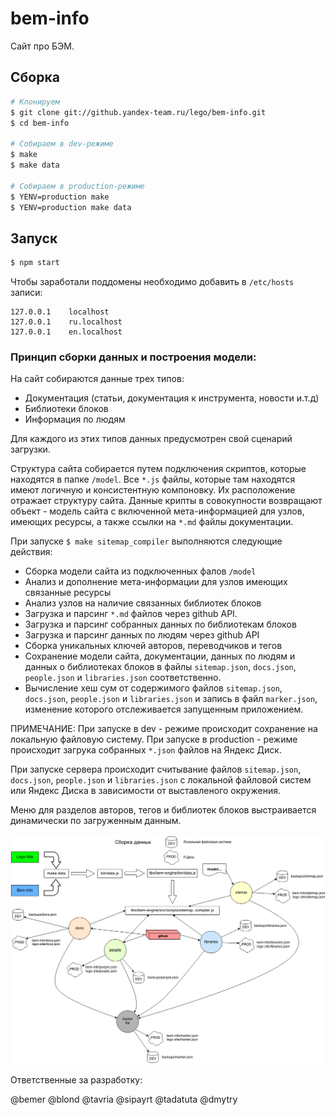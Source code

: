 bem-info
========

Сайт про БЭМ. 

Сборка
------

```sh
# Клонируем
$ git clone git://github.yandex-team.ru/lego/bem-info.git
$ cd bem-info

# Собираем в dev-режиме
$ make
$ make data

# Собираем в production-режиме
$ YENV=production make
$ YENV=production make data
```

Запуск
------

```sh
$ npm start
```

Чтобы заработали поддомены необходимо добавить в `/etc/hosts` записи:

```
127.0.0.1    localhost
127.0.0.1    ru.localhost
127.0.0.1    en.localhost
```

### Принцип сборки данных и построения модели:

На сайт собираются данные трех типов:

* Документация (статьи, документация к инструмента, новости и.т.д)
* Библиотеки блоков
* Информация по людям

Для каждого из этих типов данных предусмотрен свой сценарий загрузки.

Структура сайта собирается путем подключения скриптов, которые находятся в папке `/model`. Все
`*.js` файлы, которые там находятся имеют логичную и консистентную компоновку. Их расположение отражает структуру сайта.
Данные крипты в совокупности возвращают объект - модель сайта с включенной мета-информацией для узлов, имеющих ресурсы, а также
ссылки на `*.md` файлы документации.

При запуске `$ make sitemap_compiler` выполняются следующие действия:

* Сборка модели сайта из подключенных фалов `/model`
* Анализ и дополнение мета-информации для узлов имеющих связанные ресурсы
* Анализ узлов на наличие связанных библиотек блоков
* Загрузка и парсинг `*.md` файлов через github API.
* Загрузка и парсинг собранных данных по библиотекам блоков
* Загрузка и парсинг данных по людям через github API
* Сборка уникальных ключей авторов, переводчиков и тегов
* Сохранение модели сайта, документации, данных по людям и данных о библиотеках блоков в файлы
`sitemap.json`, `docs.json`, `people.json` и `libraries.json` соответственно.
* Вычисление хеш сум от содержимого файлов `sitemap.json`, `docs.json`, `people.json` и `libraries.json` и
запись в файл `marker.json`, изменение которого отслеживается запущенным приложением.

ПРИМЕЧАНИЕ: При запуске в dev - режиме происходит сохранение на локальную файловую систему.
При запуске в production - режиме происходит загрука собранных `*.json` файлов на Яндекс Диск.

При запуске сервера происходит считывание файлов `sitemap.json`, `docs.json`, `people.json` и `libraries.json`
с локальной файловой систем или Яндекс Диска в зависимости от выставленого окружения.

Меню для разделов авторов, тегов и библиотек блоков выстраивается динамически по загруженным данным.

![Схема загрузки данных](docs/make_data.png?raw=true)

Ответственные за разработку:

@bemer
@blond
@tavria
@sipayrt
@tadatuta
@dmytry